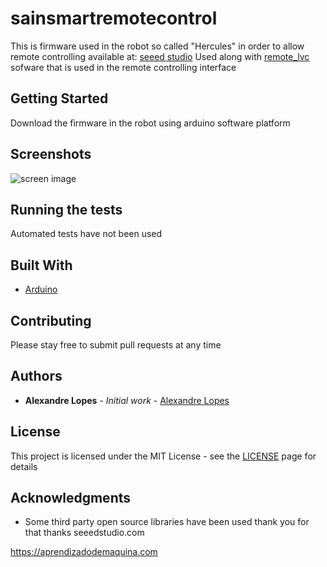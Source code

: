 # sainsmartremotecontrol

This is firmware used in the robot so called "Hercules" in order to allow remote controlling available at: [seeed studio](https://www.seeedstudio.com/Skeleton-Bot-4WD-Hercules-Mobile-Robotic-Platform-p-1504.html)
Used along with [remote_lvc](https://github.com/aleaugustoplus/remote_lvc) sofware that is used in the remote controlling interface

## Getting Started

Download the firmware in the robot using arduino software platform

## Screenshots

![screen image](images/hercules.jpg)

## Running the tests

Automated tests have not been used 

## Built With

* [Arduino](https://www.arduino.cc/)

## Contributing

Please stay free to submit pull requests at any time

## Authors

* **Alexandre Lopes** - *Initial work* - [Alexandre Lopes](http://alexandre-lopes.com)

## License

This project is licensed under the MIT License - see the [LICENSE](https://en.wikipedia.org/wiki/MIT_License) page for details

## Acknowledgments

* Some third party open source libraries have been used thank you for that thanks seeedstudio.com


https://aprendizadodemaquina.com
